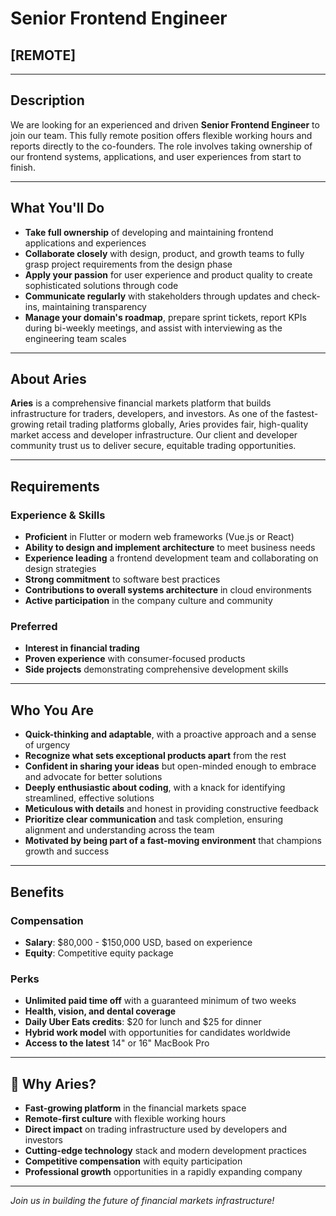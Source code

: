 # Senior Frontend Engineer
## [REMOTE]

---

## Description

We are looking for an experienced and driven **Senior Frontend Engineer** to join our team. This fully remote position offers flexible working hours and reports directly to the co-founders. The role involves taking ownership of our frontend systems, applications, and user experiences from start to finish.

---

## What You'll Do

- **Take full ownership** of developing and maintaining frontend applications and experiences
- **Collaborate closely** with design, product, and growth teams to fully grasp project requirements from the design phase
- **Apply your passion** for user experience and product quality to create sophisticated solutions through code
- **Communicate regularly** with stakeholders through updates and check-ins, maintaining transparency
- **Manage your domain's roadmap**, prepare sprint tickets, report KPIs during bi-weekly meetings, and assist with interviewing as the engineering team scales

---

## About Aries

**Aries** is a comprehensive financial markets platform that builds infrastructure for traders, developers, and investors. As one of the fastest-growing retail trading platforms globally, Aries provides fair, high-quality market access and developer infrastructure. Our client and developer community trust us to deliver secure, equitable trading opportunities.

---

## Requirements

### Experience & Skills

- **Proficient** in Flutter or modern web frameworks (Vue.js or React)
- **Ability to design and implement architecture** to meet business needs
- **Experience leading** a frontend development team and collaborating on design strategies
- **Strong commitment** to software best practices
- **Contributions to overall systems architecture** in cloud environments
- **Active participation** in the company culture and community

### Preferred

- **Interest in financial trading**
- **Proven experience** with consumer-focused products
- **Side projects** demonstrating comprehensive development skills

---

## Who You Are

- **Quick-thinking and adaptable**, with a proactive approach and a sense of urgency
- **Recognize what sets exceptional products apart** from the rest
- **Confident in sharing your ideas** but open-minded enough to embrace and advocate for better solutions
- **Deeply enthusiastic about coding**, with a knack for identifying streamlined, effective solutions
- **Meticulous with details** and honest in providing constructive feedback
- **Prioritize clear communication** and task completion, ensuring alignment and understanding across the team
- **Motivated by being part of a fast-moving environment** that champions growth and success

---

## Benefits

### Compensation
- **Salary**: $80,000 - $150,000 USD, based on experience
- **Equity**: Competitive equity package

### Perks
- **Unlimited paid time off** with a guaranteed minimum of two weeks
- **Health, vision, and dental coverage**
- **Daily Uber Eats credits**: $20 for lunch and $25 for dinner
- **Hybrid work model** with opportunities for candidates worldwide
- **Access to the latest** 14" or 16" MacBook Pro

---

## 🚀 Why Aries?

- **Fast-growing platform** in the financial markets space
- **Remote-first culture** with flexible working hours
- **Direct impact** on trading infrastructure used by developers and investors
- **Cutting-edge technology** stack and modern development practices
- **Competitive compensation** with equity participation
- **Professional growth** opportunities in a rapidly expanding company

---

*Join us in building the future of financial markets infrastructure!*

